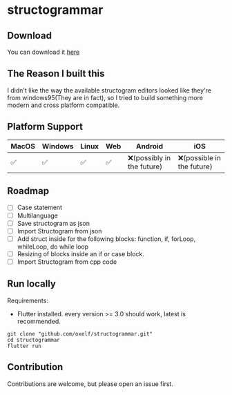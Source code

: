 # structogrammar

## Download
You can download it [here](https://github.com/oxelf/structogrammar/releases)

## The Reason I built this
I didn't like the way the available structogram
editors looked like they're from windows95(They are in fact),
so I tried to build something more modern and cross platform compatible.

## Platform Support
| MacOS | Windows | Linux  | Web | Android                   | iOS                       |
|-------|--------|--------|----|---------------------------|---------------------------|
| ✅     | ✅      | ✅      | ✅      | ❌(possibly in the future) | ❌(possible in the future) |

## Roadmap
- [ ] Case statement
- [ ] Multilanguage
- [ ] Save structogram as json
- [ ] Import Structogram from json
- [ ] Add struct inside for the following blocks: function, if, forLoop, whileLoop, do while loop
- [ ] Resizing of blocks inside an if or case block.
- [ ] Import Structogram from cpp code

## Run locally
Requirements:
- Flutter installed. every version >= 3.0 should work, latest is recommended.

```shell
git clone "github.com/oxelf/structogrammar.git"
cd structogrammar
flutter run
```

## Contribution
Contributions are welcome, but please open an issue first.

